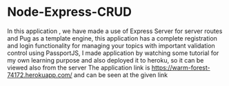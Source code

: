 # Node-Express-CRUD
In this application , we have made a use of Express Server for server routes and Pug as a template engine, this application has a complete registration and login functionality for managing your topics with important validation control using PassportJS, I made application by watching some tutorial for my own learning purpose and also deployed it to heroku, so it can be viewed also from the server
The application link is https://warm-forest-74172.herokuapp.com/ and can be seen at the given link
